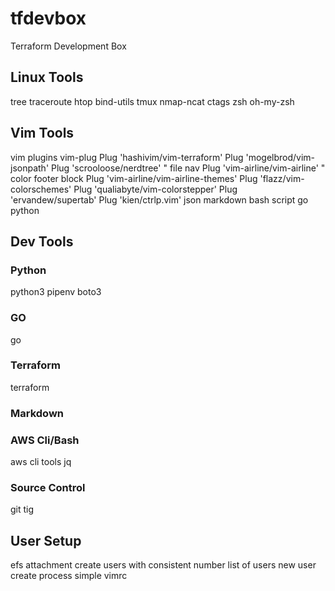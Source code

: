 # tfdevbox
Terraform Development Box

## Linux Tools
tree
traceroute
htop
bind-utils
tmux
nmap-ncat
ctags
zsh
oh-my-zsh
## Vim Tools
vim plugins
vim-plug
Plug 'hashivim/vim-terraform'
Plug 'mogelbrod/vim-jsonpath'
Plug 'scrooloose/nerdtree' " file nav
Plug 'vim-airline/vim-airline' " color footer block
Plug 'vim-airline/vim-airline-themes'
Plug 'flazz/vim-colorschemes'
Plug 'qualiabyte/vim-colorstepper'
Plug 'ervandew/supertab'
Plug 'kien/ctrlp.vim'
json
markdown
bash script
go
python
## Dev Tools
### Python
python3
pipenv
boto3
### GO
go
### Terraform
terraform
### Markdown
### AWS Cli/Bash
aws cli tools
jq
### Source Control
git
tig
## User Setup
efs attachment
create users with consistent number list of users
new user create process
simple vimrc

